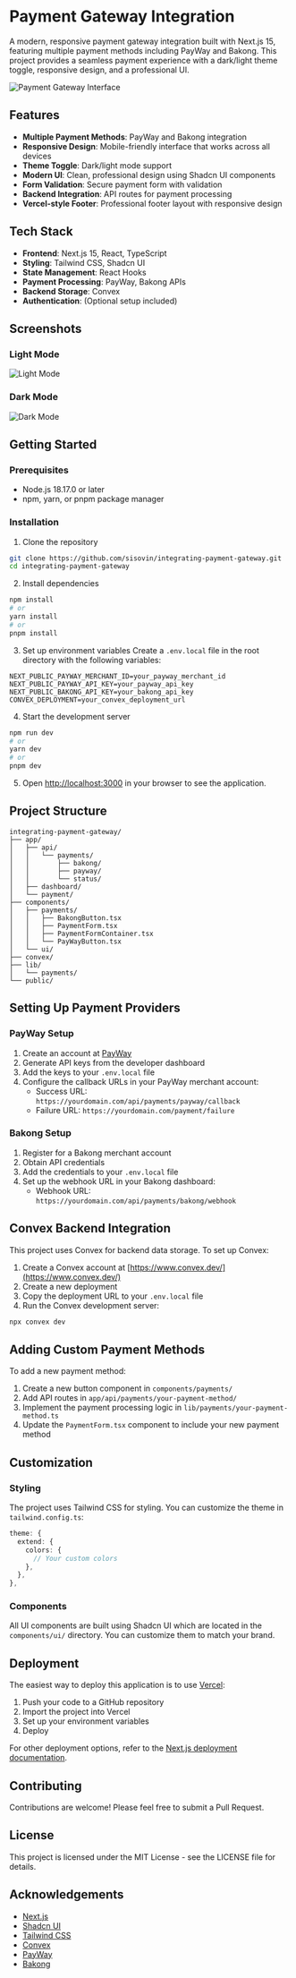 # Payment Gateway Integration

A modern, responsive payment gateway integration built with Next.js 15, featuring multiple payment methods including PayWay and Bakong. This project provides a seamless payment experience with a dark/light theme toggle, responsive design, and a professional UI.

![Payment Gateway Interface](./public/payment-interface.png)

## Features

- **Multiple Payment Methods**: PayWay and Bakong integration
- **Responsive Design**: Mobile-friendly interface that works across all devices
- **Theme Toggle**: Dark/light mode support
- **Modern UI**: Clean, professional design using Shadcn UI components
- **Form Validation**: Secure payment form with validation
- **Backend Integration**: API routes for payment processing
- **Vercel-style Footer**: Professional footer layout with responsive design

## Tech Stack

- **Frontend**: Next.js 15, React, TypeScript
- **Styling**: Tailwind CSS, Shadcn UI
- **State Management**: React Hooks
- **Payment Processing**: PayWay, Bakong APIs
- **Backend Storage**: Convex
- **Authentication**: (Optional setup included)

## Screenshots

### Light Mode
![Light Mode](./public/light-mode.png)

### Dark Mode
![Dark Mode](./public/dark-mode.png)

## Getting Started

### Prerequisites

- Node.js 18.17.0 or later
- npm, yarn, or pnpm package manager

### Installation

1. Clone the repository
```bash
git clone https://github.com/sisovin/integrating-payment-gateway.git
cd integrating-payment-gateway
```

2. Install dependencies
```bash
npm install
# or
yarn install
# or
pnpm install
```

3. Set up environment variables
Create a `.env.local` file in the root directory with the following variables:
```
NEXT_PUBLIC_PAYWAY_MERCHANT_ID=your_payway_merchant_id
NEXT_PUBLIC_PAYWAY_API_KEY=your_payway_api_key
NEXT_PUBLIC_BAKONG_API_KEY=your_bakong_api_key
CONVEX_DEPLOYMENT=your_convex_deployment_url
```

4. Start the development server
```bash
npm run dev
# or
yarn dev
# or
pnpm dev
```

5. Open [http://localhost:3000](http://localhost:3000) in your browser to see the application.

## Project Structure

```
integrating-payment-gateway/
├── app/
│   ├── api/
│   │   └── payments/
│   │       ├── bakong/
│   │       ├── payway/
│   │       └── status/
│   ├── dashboard/
│   └── payment/
├── components/
│   ├── payments/
│   │   ├── BakongButton.tsx
│   │   ├── PaymentForm.tsx
│   │   ├── PaymentFormContainer.tsx
│   │   └── PayWayButton.tsx
│   └── ui/
├── convex/
├── lib/
│   └── payments/
└── public/
```

## Setting Up Payment Providers

### PayWay Setup

1. Create an account at [PayWay](https://www.payway.com.kh/)
2. Generate API keys from the developer dashboard
3. Add the keys to your `.env.local` file
4. Configure the callback URLs in your PayWay merchant account:
   - Success URL: `https://yourdomain.com/api/payments/payway/callback`
   - Failure URL: `https://yourdomain.com/payment/failure`

### Bakong Setup

1. Register for a Bakong merchant account
2. Obtain API credentials
3. Add the credentials to your `.env.local` file
4. Set up the webhook URL in your Bakong dashboard:
   - Webhook URL: `https://yourdomain.com/api/payments/bakong/webhook`

## Convex Backend Integration

This project uses Convex for backend data storage. To set up Convex:

1. Create a Convex account at [https://www.convex.dev/](https://www.convex.dev/)
2. Create a new deployment
3. Copy the deployment URL to your `.env.local` file
4. Run the Convex development server:
```bash
npx convex dev
```

## Adding Custom Payment Methods

To add a new payment method:

1. Create a new button component in `components/payments/`
2. Add API routes in `app/api/payments/your-payment-method/`
3. Implement the payment processing logic in `lib/payments/your-payment-method.ts`
4. Update the `PaymentForm.tsx` component to include your new payment method

## Customization

### Styling

The project uses Tailwind CSS for styling. You can customize the theme in `tailwind.config.ts`:

```typescript
theme: {
  extend: {
    colors: {
      // Your custom colors
    },
  },
},
```

### Components

All UI components are built using Shadcn UI which are located in the `components/ui/` directory. You can customize them to match your brand.

## Deployment

The easiest way to deploy this application is to use [Vercel](https://vercel.com):

1. Push your code to a GitHub repository
2. Import the project into Vercel
3. Set up your environment variables
4. Deploy

For other deployment options, refer to the [Next.js deployment documentation](https://nextjs.org/docs/app/building-your-application/deploying).

## Contributing

Contributions are welcome! Please feel free to submit a Pull Request.

## License

This project is licensed under the MIT License - see the LICENSE file for details.

## Acknowledgements

- [Next.js](https://nextjs.org)
- [Shadcn UI](https://ui.shadcn.com)
- [Tailwind CSS](https://tailwindcss.com)
- [Convex](https://www.convex.dev)
- [PayWay](https://www.payway.com.kh)
- [Bakong](https://bakong.nbc.gov.kh)
